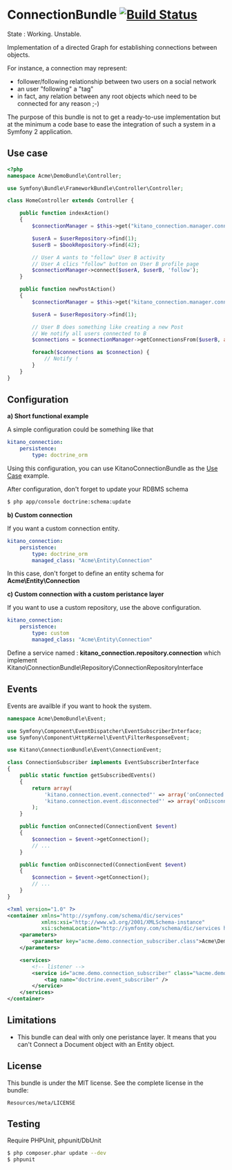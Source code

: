 ConnectionBundle        [![Build Status](https://travis-ci.org/Kitano/KitanoConnectionBundle.png?branch=master)](https://travis-ci.org/Kitano/KitanoConnectionBundle)
=====================================================================================================================================================================

State : Working. Unstable.

Implementation of a directed Graph for establishing connections between objects.

For instance, a connection may represent:
* follower/following relationship between two users on a social network
* an user "following" a "tag"
* in fact, any relation between any root objects which need to be connected for any reason ;-)

The purpose of this bundle is not to get a ready-to-use implementation but at the minimum a code base to ease the integration of such a system in a Symfony 2 application.


Use case
--------

```php
<?php
namespace Acme\DemoBundle\Controller;

use Symfony\Bundle\FrameworkBundle\Controller\Controller;

class HomeController extends Controller {

    public function indexAction() 
    {
        $connectionManager = $this->get("kitano_connection.manager.connection");

        $userA = $userRepository->find(1);
        $userB = $bookRepository->find(42);

        // User A wants to "follow" User B activity
        // User A clics "follow" button on User B profile page
        $connectionManager->connect($userA, $userB, 'follow');
    }

    public function newPostAction() 
    {
        $connectionManager = $this->get("kitano_connection.manager.connection");

        $userA = $userRepository->find(1);

        // User B does something like creating a new Post
        // We notify all users connected to B
        $connections = $connectionManager->getConnectionsFrom($userB, array('type' => 'follow'));

        foreach($connections as $connection) {
            // Notify !
        }
    }
}

```

Configuration
-------------

**a) Short functional example**

A simple configuration could be something like that

```yml
kitano_connection:
    persistence:
        type: doctrine_orm
```

Using this configuration, you can use KitanoConnectionBundle as the [Use Case](#use-case) example.

After configuration, don't forget to update your RDBMS schema
``` bash
$ php app/console doctrine:schema:update
```

**b) Custom connection**

If you want a custom connection entity.
```yml
kitano_connection:
    persistence:
        type: doctrine_orm
        managed_class: "Acme\Entity\Connection"
```

In this case, don't forget to define an entity schema for **Acme\Entity\Connection**

**c) Custom connection with a custom peristance layer**

If you want to use a custom repository, use the above configuration.

```yml
kitano_connection:
    persistence:
        type: custom
        managed_class: "Acme\Entity\Connection"
```

Define a service named : **kitano_connection.repository.connection** which implement Kitano\ConnectionBundle\Repository\ConnectionRepositoryInterface

Events
------

Events are availble if you want to hook the system.

```php
namespace Acme\DemoBundle\Event;

use Symfony\Component\EventDispatcher\EventSubscriberInterface;
use Symfony\Component\HttpKernel\Event\FilterResponseEvent;

use Kitano\ConnectionBundle\Event\ConnectionEvent;

class ConnectionSubscriber implements EventSubscriberInterface
{
    public static function getSubscribedEvents()
    {
        return array(
            'kitano.connection.event.connected"' => array('onConnected', 0),
            'kitano.connection.event.disconnected"' => array('onDisconnected', 0),
        );
    }

    public function onConnected(ConnectionEvent $event)
    {
        $connection = $event->getConnection();
        // ...
    }

    public function onDisconnected(ConnectionEvent $event)
    {
        $connection = $event->getConnection();
        // ...
    }
}
```

```xml
<?xml version="1.0" ?>
<container xmlns="http://symfony.com/schema/dic/services"
           xmlns:xsi="http://www.w3.org/2001/XMLSchema-instance"
           xsi:schemaLocation="http://symfony.com/schema/dic/services http://symfony.com/schema/dic/services/services-1.0.xsd">
    <parameters>
        <parameter key="acme.demo.connection_subscriber.class">Acme\DemoBundle\Event\ConnectionSubscriber</parameter>
    </parameters>

    <services>
        <!-- listener -->
        <service id="acme.demo.connection_subscriber" class="%acme.demo.connection_subscriber.class%" public="false">
            <tag name="doctrine.event_subscriber" />
        </service>
    </services>
</container>
```

Limitations
-----------

* This bundle can deal with only one peristance layer. It means that you can't Connect a Document object with an Entity object.

License
-------

This bundle is under the MIT license. See the complete license in the bundle:

    Resources/meta/LICENSE

Testing
-------

Require PHPUnit, phpunit/DbUnit

```bash
$ php composer.phar update --dev
$ phpunit
```
